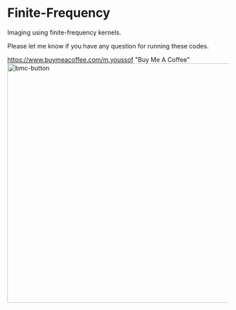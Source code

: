 # Finite-Frequency
Imaging using finite-frequency kernels.

Please let me know if you have any question for running these codes. 

https://www.buymeacoffee.com/m.youssof
"Buy Me A Coffee"
<img width="545" alt="bmc-button" src="https://user-images.githubusercontent.com/25856016/202256434-425320a4-7a7d-4a13-8419-978e9c14ccc9.png">
